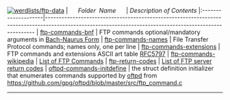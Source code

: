 [![werdlists/ftp-data](https://img.shields.io/badge/werdlists-ftp-data-purple.svg?logo=github&style=popout&longCache=true)](# "werdlists/ftp-data")
|&nbsp;&nbsp;&nbsp;&nbsp;&nbsp;&nbsp;_Folder&nbsp;&nbsp;Name_&nbsp;&nbsp;&nbsp;&nbsp;&nbsp;&nbsp;| _Description of Contents_
|:--------------------|--------------------------------------------------------------------------------------------------------------------------------------------------------
| [ftp-commands-bnf](ftp-commands-bnf.txt) |  FTP commands optional/mandatory arguments in [Bach-Naurus Form](https://wikipedia.org/wiki/Backus%E2%80%93Naur_form) 
| [ftp-commands-names](ftp-commands-names.txt) |  File Transfer Protocol commands; names only, one per line 
| [ftp-commands-extensions](ftp-commands-extensions.asc) |  FTP commands and extensions ASCII art table [RFC5797](https://tool.ietf.org/html/rfc5797) 
| [ftp-commands-wikipedia](ftp-commands-wikipedia.txt) |  [List of FTP Commands](https://wikipedia.org/wiki/List_of_FTP_commands) 
| [ftp-return-codes](ftp-return-codes.txt) |  [List of FTP server return codes](https://wikipedia.org/wiki/List_of_FTP_server_return_codes) 
| [oftpd-commands-initdefine](oftpd-commands-initdefine.c) |  the struct definition initializer that enumerates commands supported by [oftpd](https://www.time-travellers.org/oftpd) from <https://github.com/gpg/oftpd/blob/master/src/ftp_command.c> 

* * *

